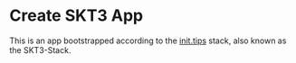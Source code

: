 # Create SKT3 App

This is an app bootstrapped according to the [init.tips](https://init.tips) stack, also known as the SKT3-Stack.
